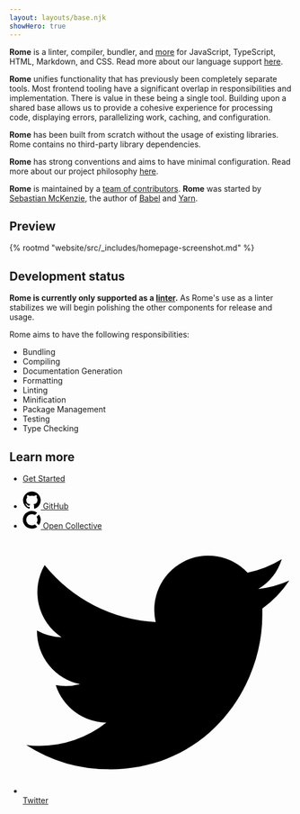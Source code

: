 ```yaml
---
layout: layouts/base.njk
showHero: true
---
```


**Rome** is a linter, compiler, bundler, and [more](https://preview.romejs.dev/#development-status) for JavaScript, TypeScript, HTML, Markdown, and CSS. Read more about our language support [here](https://preview.romejs.dev/docs/language-support).

**Rome** unifies functionality that has previously been completely separate tools. Most frontend tooling have a significant overlap in responsibilities and implementation. There is value in these being a single tool. Building upon a shared base allows us to provide a cohesive experience for processing code, displaying errors, parallelizing work, caching, and configuration.

**Rome** has been built from scratch without the usage of existing libraries. Rome contains no third-party library dependencies.

**Rome** has strong conventions and aims to have minimal configuration. Read more about our project philosophy [here](https://preview.romejs.dev/contributing/philosophy).

**Rome** is maintained by a [team of contributors](https://preview.romejs.dev/contributing/team). **Rome** was started by [Sebastian McKenzie](https://twitter.com/sebmck), the author of [Babel](https://babeljs.io) and [Yarn](https://yarnpkg.com).

## Preview

{% rootmd "website/src/_includes/homepage-screenshot.md" %}

## Development status

**Rome is currently only supported as a [linter](/docs/lint).** As Rome's use as a linter stabilizes we will begin polishing the other components for release and usage.

Rome aims to have the following responsibilities:

 - Bundling
 - Compiling
 - Documentation Generation
 - Formatting
 - Linting
 - Minification
 - Package Management
 - Testing
 - Type Checking

## Learn more

<ul class="home-actions">
	<li>
		<a class="getting-started" href="/docs/getting-started">Get Started</a>
	</li>
</ul>

<ul class="home-actions">
	<li>
		<a href="https://github.com/romejs/rome">
			<svg data-name="github" class="github icon" xmlns="http://www.w3.org/2000/svg" height="32px" width="32px" viewBox="0 0 32 31.21">
				<path class="path-1" d="M16,.29a15.72,15.72,0,0,0-5,30.64c.79.14,1.08-.34,1.08-.76s0-1.36,0-2.67c-4.38.95-5.3-2.11-5.3-2.11A4.16,4.16,0,0,0,5,23.09c-1.42-1,.11-1,.11-1a3.3,3.3,0,0,1,2.41,1.62,3.35,3.35,0,0,0,4.58,1.31,3.31,3.31,0,0,1,1-2.1C9.64,22.56,6,21.21,6,15.19A6.1,6.1,0,0,1,7.59,11a5.68,5.68,0,0,1,.15-4.16s1.32-.42,4.33,1.61a14.87,14.87,0,0,1,7.87,0c3-2,4.32-1.61,4.32-1.61A5.58,5.58,0,0,1,24.41,11,6.06,6.06,0,0,1,26,15.19c0,6-3.68,7.37-7.18,7.76a3.72,3.72,0,0,1,1.07,2.91c0,2.1,0,3.79,0,4.31s.28.91,1.08.76A15.73,15.73,0,0,0,16,.29Z"/>
			</svg>
			GitHub
		</a>
	</li>
	<li>
		<a href="https://opencollective.com/romejs">
			<svg data-name="open collective" class="open-collective icon" height="32px" width="32px"	xmlns="http://www.w3.org/2000/svg" viewBox="0 0 24 24">
				<path class="path-1" d="M12,19.57A7.57,7.57,0,0,1,12,4.43a7.34,7.34,0,0,1,4.1,1.23l3-3A11.9,11.9,0,0,0,12,.27a11.74,11.74,0,1,0,0,23.47,11.56,11.56,0,0,0,7.12-2.44L16,18.22a6.25,6.25,0,0,1-4,1.35Z"/>
				<path class="path-2" d="M19.54,12a7.64,7.64,0,0,1-1.22,4.1l3.07,3.08a11.86,11.86,0,0,0,2.38-7.12A11.48,11.48,0,0,0,21.33,5l-3,3a7.26,7.26,0,0,1,1.22,4Z"/>
			</svg>
		Open Collective
		</a>
	</li>
	<li>
		<a href="https://twitter.com/romejsdev">
			<svg data-name="twitter" class="twitter icon"	xmlns="http://www.w3.org/2000/svg" viewBox="0 0 32 31.21">
				<path class="path-1" d="M10.21,28.28c11.77,0,18.21-9.75,18.21-18.21,0-.28,0-.55,0-.83a12.75,12.75,0,0,0,3.2-3.31,12.74,12.74,0,0,1-3.68,1A6.37,6.37,0,0,0,30.73,3.4,12.84,12.84,0,0,1,26.67,5a6.41,6.41,0,0,0-10.91,5.84A18.15,18.15,0,0,1,2.58,4.1a6.39,6.39,0,0,0,2,8.54,6.32,6.32,0,0,1-2.91-.8v.08A6.41,6.41,0,0,0,6.79,18.2a6.42,6.42,0,0,1-2.89.11,6.4,6.4,0,0,0,6,4.44,12.89,12.89,0,0,1-8,2.75A11.23,11.23,0,0,1,.4,25.4a18.09,18.09,0,0,0,9.81,2.87"/>
		</svg>
		Twitter</a>
	</li>
</ul>
